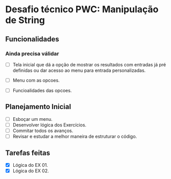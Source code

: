 # Desafio técnico PWC: Manipulação de String

## Funcionalidades
### **Ainda precisa válidar**
- [ ] Tela inicial que dá a opção de mostrar os resultados com entradas já pré definidas ou dar acesso ao menu para entrada personalizadas.
- [ ] Menu com as opcoes.
- [ ] Funcioalidades das opcoes.


## Planejamento Inicial
- [ ] Esboçar um menu.
- [ ] Desenvolver lógica dos Exercícios.
- [ ] Commitar todos os avanços.
- [ ] Revisar e estudar a melhor maneira de estruturar o código.

## Tarefas feitas
- [X] Lógica do EX 01.
- [X] Lógica do EX 02.
